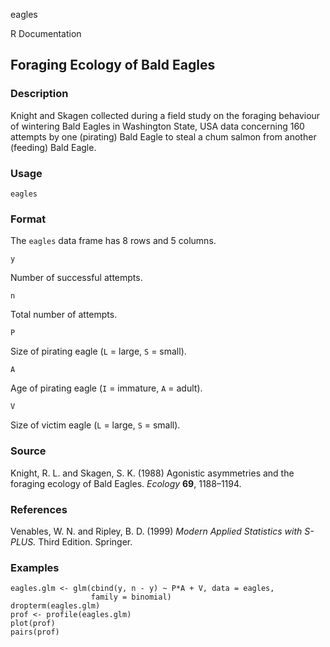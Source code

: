 eagles

R Documentation

##  Foraging Ecology of Bald Eagles

### Description

Knight and Skagen collected during a field study on the foraging behaviour of
wintering Bald Eagles in Washington State, USA data concerning 160 attempts by
one (pirating) Bald Eagle to steal a chum salmon from another (feeding) Bald
Eagle.

### Usage

    
    eagles

### Format

The `eagles` data frame has 8 rows and 5 columns.

`y`

Number of successful attempts.

`n`

Total number of attempts.

`P`

Size of pirating eagle (`L` = large, `S` = small).

`A`

Age of pirating eagle (`I` = immature, `A` = adult).

`V`

Size of victim eagle (`L` = large, `S` = small).

### Source

Knight, R. L. and Skagen, S. K. (1988) Agonistic asymmetries and the foraging
ecology of Bald Eagles. _Ecology_ **69**, 1188–1194.

### References

Venables, W. N. and Ripley, B. D. (1999) _Modern Applied Statistics with
S-PLUS._ Third Edition. Springer.

### Examples

    
    eagles.glm <- glm(cbind(y, n - y) ~ P*A + V, data = eagles,
                      family = binomial)
    dropterm(eagles.glm)
    prof <- profile(eagles.glm)
    plot(prof)
    pairs(prof)

